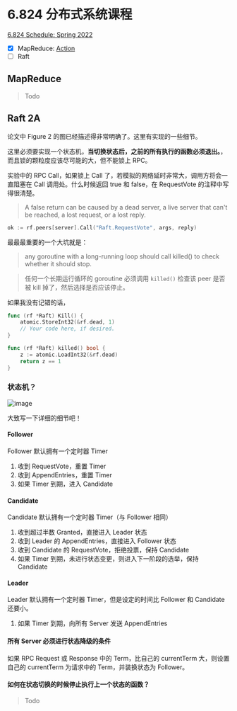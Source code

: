 # 6.824 分布式系统课程

[6.824 Schedule: Spring 2022](https://pdos.csail.mit.edu/6.824/schedule.html)

- [x] MapReduce: [Action](https://github.com/Therainisme/6.824-Spring-2022/runs/6915081108)
- [ ] Raft

## MapReduce

> Todo

## Raft 2A

论文中 Figure 2 的图已经描述得非常明确了。这里有实现的一些细节。

这里必须要实现一个状态机，**当切换状态后，之前的所有执行的函数必须退出。**，而且锁的颗粒度应该尽可能的大，但不能锁上 RPC。

实验中的 RPC Call，如果锁上 Call 了，若模拟的网络延时非常大，调用方将会一直阻塞在 Call 调用处。什么时候返回 true 和 false，在 RequestVote 的注释中写得很清楚。

> A false return can be caused by a dead server, a live server that can't be reached, a lost request, or a lost reply.

```go
ok := rf.peers[server].Call("Raft.RequestVote", args, reply)
```

最最最重要的一个大坑就是：

> any goroutine with a long-running loop should call killed() to check whether it should stop.

> 任何一个长期运行循环的 goroutine 必须调用 `killed()` 检查该 peer 是否被 kill 掉了，然后选择是否应该停止。

如果我没有记错的话，

```go
func (rf *Raft) Kill() {
	atomic.StoreInt32(&rf.dead, 1)
	// Your code here, if desired.
}

func (rf *Raft) killed() bool {
	z := atomic.LoadInt32(&rf.dead)
	return z == 1
}
```

### 状态机？

![image](https://user-images.githubusercontent.com/41776735/175816741-60f7b806-50ad-4585-9a27-7e17cf15a7c3.png)

大致写一下详细的细节吧！

#### Follower

Follower 默认拥有一个定时器 Timer

1. 收到 RequestVote，重置 Timer
2. 收到 AppendEntries，重置 Timer
3. 如果 Timer 到期，进入 Candidate

#### Candidate

Candidate 默认拥有一个定时器 Timer（与 Follower 相同）

1. 收到超过半数 Granted，直接进入 Leader 状态
2. 收到 Leader 的 AppendEntries，直接进入 Follower 状态
3. 收到 Candidate 的 RequestVote，拒绝投票，保持 Candidate
4. 如果 Timer 到期，未进行状态变更，则进入下一阶段的选举，保持 Candidate

#### Leader

Leader 默认拥有一个定时器 Timer，但是设定的时间比 Follower 和 Candidate 还要小。

1. 如果 Timer 到期，向所有 Server 发送 AppendEntries

#### 所有 Server 必须进行状态降级的条件

如果 RPC Request 或 Response 中的 Term，比自己的 currentTerm 大，则设置自己的 currentTerm 为请求中的 Term，并装换状态为 Follower。

#### 如何在状态切换的时候停止执行上一个状态的函数？

> Todo
